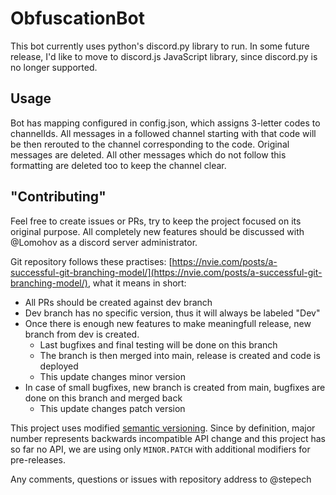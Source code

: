 # ObfuscationBot

This bot currently uses python's discord.py library to run. In some future release, I'd like to move to discord.js JavaScript library, since discord.py is no longer supported.

## Usage

Bot has mapping configured in config.json, which assigns 3-letter codes to channelIds. All messages in a followed channel starting with that code will be then rerouted to the channel corresponding to the code. Original messages are deleted. All other messages which do not follow this formatting are deleted too to keep the channel clear.

## "Contributing"

Feel free to create issues or PRs, try to keep the project focused on its original purpose. All completely new features should be discussed with @Lomohov as a discord server administrator.

Git repository follows these practises: [https://nvie.com/posts/a-successful-git-branching-model/](https://nvie.com/posts/a-successful-git-branching-model/), what it means in short:
- All PRs should be created against dev branch
- Dev branch has no specific version, thus it will always be labeled "Dev"
- Once there is enough new features to make meaningfull release, new branch from dev is created.
  - Last bugfixes and final testing will be done on this branch
  - The branch is then merged into main, release is created and code is deployed
  - This update changes minor version
- In case of small bugfixes, new branch is created from main, bugfixes are done on this branch and merged back
  - This update changes patch version

This project uses modified [semantic versioning](https://semver.org/). Since by definition, major number represents backwards incompatible API change and this project has so far no API, we are using only `MINOR.PATCH` with additional modifiers for pre-releases.

Any comments, questions or issues with repository address to @stepech